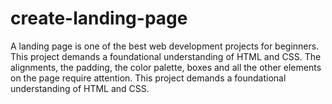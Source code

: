 # create-landing-page
A landing page is one of the best web development projects for beginners. This project demands a foundational understanding of HTML and CSS. The alignments, the padding, the color palette, boxes and all the other elements on the page require attention. This project demands a foundational understanding of HTML and CSS.
